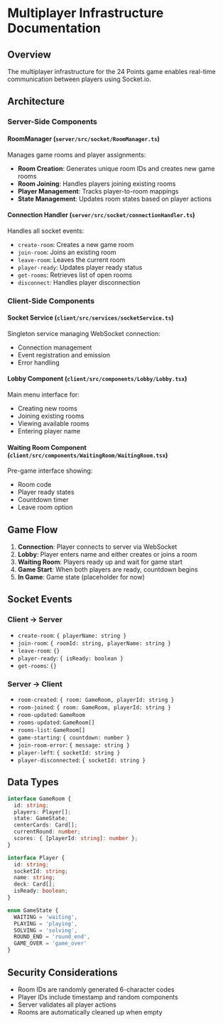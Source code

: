 # Multiplayer Infrastructure Documentation

## Overview
The multiplayer infrastructure for the 24 Points game enables real-time communication between players using Socket.io.

## Architecture

### Server-Side Components

#### RoomManager (`server/src/socket/RoomManager.ts`)
Manages game rooms and player assignments:
- **Room Creation**: Generates unique room IDs and creates new game rooms
- **Room Joining**: Handles players joining existing rooms
- **Player Management**: Tracks player-to-room mappings
- **State Management**: Updates room states based on player actions

#### Connection Handler (`server/src/socket/connectionHandler.ts`)
Handles all socket events:
- `create-room`: Creates a new game room
- `join-room`: Joins an existing room
- `leave-room`: Leaves the current room
- `player-ready`: Updates player ready status
- `get-rooms`: Retrieves list of open rooms
- `disconnect`: Handles player disconnection

### Client-Side Components

#### Socket Service (`client/src/services/socketService.ts`)
Singleton service managing WebSocket connection:
- Connection management
- Event registration and emission
- Error handling

#### Lobby Component (`client/src/components/Lobby/Lobby.tsx`)
Main menu interface for:
- Creating new rooms
- Joining existing rooms
- Viewing available rooms
- Entering player name

#### Waiting Room Component (`client/src/components/WaitingRoom/WaitingRoom.tsx`)
Pre-game interface showing:
- Room code
- Player ready states
- Countdown timer
- Leave room option

## Game Flow

1. **Connection**: Player connects to server via WebSocket
2. **Lobby**: Player enters name and either creates or joins a room
3. **Waiting Room**: Players ready up and wait for game start
4. **Game Start**: When both players are ready, countdown begins
5. **In Game**: Game state (placeholder for now)

## Socket Events

### Client → Server
- `create-room`: `{ playerName: string }`
- `join-room`: `{ roomId: string, playerName: string }`
- `leave-room`: `{}`
- `player-ready`: `{ isReady: boolean }`
- `get-rooms`: `{}`

### Server → Client
- `room-created`: `{ room: GameRoom, playerId: string }`
- `room-joined`: `{ room: GameRoom, playerId: string }`
- `room-updated`: `GameRoom`
- `rooms-updated`: `GameRoom[]`
- `rooms-list`: `GameRoom[]`
- `game-starting`: `{ countdown: number }`
- `join-room-error`: `{ message: string }`
- `player-left`: `{ socketId: string }`
- `player-disconnected`: `{ socketId: string }`

## Data Types

```typescript
interface GameRoom {
  id: string;
  players: Player[];
  state: GameState;
  centerCards: Card[];
  currentRound: number;
  scores: { [playerId: string]: number };
}

interface Player {
  id: string;
  socketId: string;
  name: string;
  deck: Card[];
  isReady: boolean;
}

enum GameState {
  WAITING = 'waiting',
  PLAYING = 'playing',
  SOLVING = 'solving',
  ROUND_END = 'round_end',
  GAME_OVER = 'game_over'
}
```

## Security Considerations
- Room IDs are randomly generated 6-character codes
- Player IDs include timestamp and random components
- Server validates all player actions
- Rooms are automatically cleaned up when empty